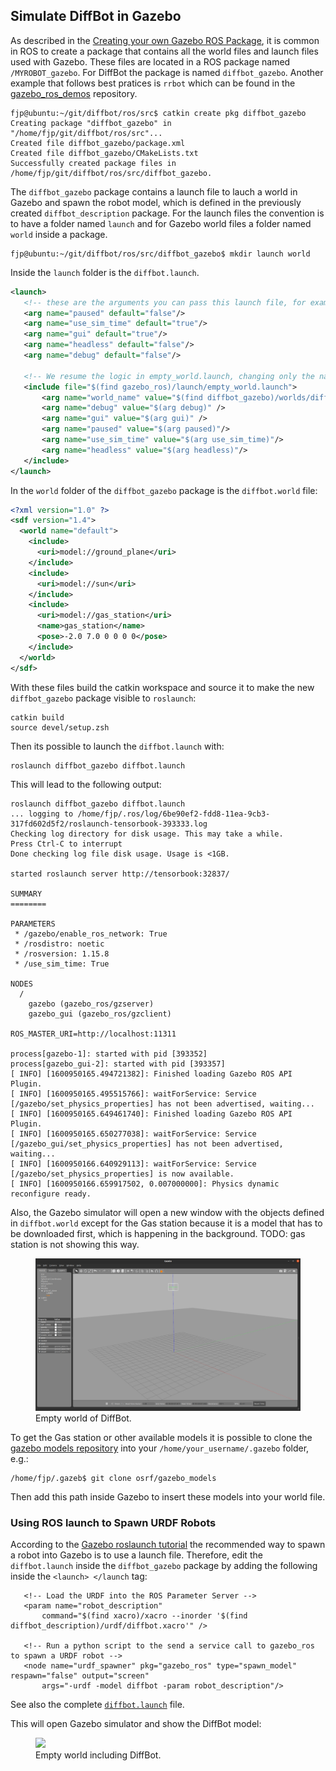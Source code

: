 ## Simulate DiffBot in Gazebo

As described in the [Creating your own Gazebo ROS Package](http://gazebosim.org/tutorials?tut=ros_roslaunch#CreatingyourownGazeboROSPackage), it is common in ROS to create a package that contains all the world files and launch files used with Gazebo. These files are located in a ROS package named `/MYROBOT_gazebo`. For DiffBot the package is named `diffbot_gazebo`. Another example that follows best pratices is `rrbot` which can be found in the [gazebo_ros_demos](https://github.com/ros-simulation/gazebo_ros_demos) repository.

```console
fjp@ubuntu:~/git/diffbot/ros/src$ catkin create pkg diffbot_gazebo
Creating package "diffbot_gazebo" in "/home/fjp/git/diffbot/ros/src"...
Created file diffbot_gazebo/package.xml
Created file diffbot_gazebo/CMakeLists.txt
Successfully created package files in /home/fjp/git/diffbot/ros/src/diffbot_gazebo.
```
 
The `diffbot_gazebo` package contains a launch file to lauch a world in Gazebo and spawn the robot model, 
which is defined in the previously created `diffbot_description` package. 
For the launch files the convention is to have a folder named `launch` and for Gazebo world files a folder named `world` inside a package.
 
 ```console
 fjp@ubuntu:~/git/diffbot/ros/src/diffbot_gazebo$ mkdir launch world
 ```
 
 Inside the `launch` folder is the `diffbot.launch`.
 
 ```xml
<launch>
    <!-- these are the arguments you can pass this launch file, for example paused:=true -->
    <arg name="paused" default="false"/>
    <arg name="use_sim_time" default="true"/>
    <arg name="gui" default="true"/>
    <arg name="headless" default="false"/>
    <arg name="debug" default="false"/>

    <!-- We resume the logic in empty_world.launch, changing only the name of the world to be launched -->
    <include file="$(find gazebo_ros)/launch/empty_world.launch">
        <arg name="world_name" value="$(find diffbot_gazebo)/worlds/diffbot.world"/>
        <arg name="debug" value="$(arg debug)" />
        <arg name="gui" value="$(arg gui)" />
        <arg name="paused" value="$(arg paused)"/>
        <arg name="use_sim_time" value="$(arg use_sim_time)"/>
        <arg name="headless" value="$(arg headless)"/>
    </include>
</launch>
```

In the `world` folder of the `diffbot_gazebo` package is the `diffbot.world` file:

```xml
<?xml version="1.0" ?>
<sdf version="1.4">
  <world name="default">
    <include>
      <uri>model://ground_plane</uri>
    </include>
    <include>
      <uri>model://sun</uri>
    </include>
    <include>
      <uri>model://gas_station</uri>
      <name>gas_station</name>
      <pose>-2.0 7.0 0 0 0 0</pose>
    </include>
  </world>
</sdf>
```

With these files build the catkin workspace and source it to make the new `diffbot_gazebo` package visible to `roslaunch`:

```console
catkin build
source devel/setup.zsh
```

Then its possible to launch the `diffbot.launch` with:

```console
roslaunch diffbot_gazebo diffbot.launch
```

This will lead to the following output:

```console
roslaunch diffbot_gazebo diffbot.launch 
... logging to /home/fjp/.ros/log/6be90ef2-fdd8-11ea-9cb3-317fd602d5f2/roslaunch-tensorbook-393333.log
Checking log directory for disk usage. This may take a while.
Press Ctrl-C to interrupt
Done checking log file disk usage. Usage is <1GB.

started roslaunch server http://tensorbook:32837/

SUMMARY
========

PARAMETERS
 * /gazebo/enable_ros_network: True
 * /rosdistro: noetic
 * /rosversion: 1.15.8
 * /use_sim_time: True

NODES
  /
    gazebo (gazebo_ros/gzserver)
    gazebo_gui (gazebo_ros/gzclient)

ROS_MASTER_URI=http://localhost:11311

process[gazebo-1]: started with pid [393352]
process[gazebo_gui-2]: started with pid [393357]
[ INFO] [1600950165.494721382]: Finished loading Gazebo ROS API Plugin.
[ INFO] [1600950165.495515766]: waitForService: Service [/gazebo/set_physics_properties] has not been advertised, waiting...
[ INFO] [1600950165.649461740]: Finished loading Gazebo ROS API Plugin.
[ INFO] [1600950165.650277038]: waitForService: Service [/gazebo_gui/set_physics_properties] has not been advertised, waiting...
[ INFO] [1600950166.640929113]: waitForService: Service [/gazebo/set_physics_properties] is now available.
[ INFO] [1600950166.659917502, 0.007000000]: Physics dynamic reconfigure ready.
```

Also, the Gazebo simulator will open a new window with the objects defined in `diffbot.world` except for the Gas station because it is a model 
that has to be downloaded first, which is happening in the background. TODO: gas station is not showing this way.


<figure>
    <a href="resources/gazebo/empty-world.png"><img src="resources/gazebo/empty-world.png"></a>
    <figcaption>Empty world of DiffBot.</figcaption>
</figure>


To get the Gas station or other available models it is possible to clone the [gazebo models repository](https://github.com/osrf/gazebo_models) into your `/home/your_username/.gazebo` folder, e.g.:

```console
/home/fjp/.gazeb$ git clone osrf/gazebo_models
```
Then add this path inside Gazebo to insert these models into your world file.

 
 ### Using ROS launch to Spawn URDF Robots
 
 According to the [Gazebo roslaunch tutorial](http://gazebosim.org/tutorials?tut=ros_roslaunch#UsingroslaunchtoSpawnURDFRobots) the recommended way
 to spawn a robot into Gazebo is to use a launch file. Therefore, edit the `diffbot.launch` inside the `diffbot_gazebo` package by adding the following inside the `<launch> </launch` tag:
 
 ```console
    <!-- Load the URDF into the ROS Parameter Server -->
    <param name="robot_description"
        command="$(find xacro)/xacro --inorder '$(find diffbot_description)/urdf/diffbot.xacro'" />

    <!-- Run a python script to the send a service call to gazebo_ros to spawn a URDF robot -->
    <node name="urdf_spawner" pkg="gazebo_ros" type="spawn_model" respawn="false" output="screen"
        args="-urdf -model diffbot -param robot_description"/>
 ```

See also the complete [`diffbot.launch`](https://github.com/fjp/diffbot/blob/master/ros/src/diffbot_gazebo/launch/diffbot.launch) file.


This will open Gazebo simulator and show the DiffBot model:

<figure>
    <a href="resources/gazebo/diffbot_gazebo.png"><img src="resources/diffbot/gazebo/diffbot_gazebo.png"></a>
    <figcaption>Empty world including DiffBot.</figcaption>
</figure>

